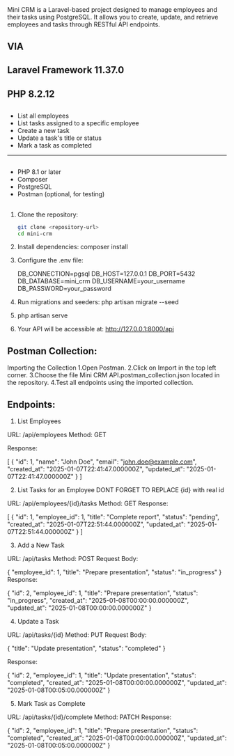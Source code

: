 ## <!--  Mini CRM API -->

Mini CRM is a Laravel-based project designed to manage employees and their tasks using PostgreSQL. It allows you to create, update, and retrieve employees and tasks through RESTful API endpoints.
## VIA
## Laravel Framework 11.37.0
## PHP 8.2.12

## <!-- Features -->
   - List all employees
   - List tasks assigned to a specific employee
   - Create a new task
   - Update a task's title or status
   - Mark a task as completed

-------------------------------------------------------

## <!-- Setup Instructions -->

## <!-- Prerequisites -->
   - PHP 8.1 or later
   - Composer
   - PostgreSQL
   - Postman (optional, for testing)


## <!-- Installation -->
1. Clone the repository:
   ```bash
   git clone <repository-url>
   cd mini-crm
2. Install dependencies:
composer install

3. Configure the .env file:
   
   DB_CONNECTION=pgsql
   DB_HOST=127.0.0.1
   DB_PORT=5432
   DB_DATABASE=mini_crm
   DB_USERNAME=your_username
   DB_PASSWORD=your_password

5. Run migrations and seeders:
   php artisan migrate --seed

6. php artisan serve

7. Your API will be accessible at:
http://127.0.0.1:8000/api


## Postman Collection:


Importing the Collection
1.Open Postman.
2.Click on Import in the top left corner.
3.Choose the file Mini CRM API.postman_collection.json located in the repository.
4.Test all endpoints using the imported collection.


## Endpoints:


1. List Employees

URL: /api/employees
Method: GET

Response:

[
    {
        "id": 1,
        "name": "John Doe",
        "email": "john.doe@example.com",
        "created_at": "2025-01-07T22:41:47.000000Z",
        "updated_at": "2025-01-07T22:41:47.000000Z"
    }
]

2. List Tasks for an Employee    DONT FORGET TO REPLACE {id} with real id

URL: /api/employees/{id}/tasks
Method: GET
Response:


[
    {
        "id": 1,
        "employee_id": 1,
        "title": "Complete report",
        "status": "pending",
        "created_at": "2025-01-07T22:51:44.000000Z",
        "updated_at": "2025-01-07T22:51:44.000000Z"
   }
]


3. Add a New Task

URL: /api/tasks
Method: POST
Request Body:


{
    "employee_id": 1,
    "title": "Prepare presentation",
    "status": "in_progress"
}
Response:


{
    "id": 2,
    "employee_id": 1,
    "title": "Prepare presentation",
    "status": "in_progress",
    "created_at": "2025-01-08T00:00:00.000000Z",
    "updated_at": "2025-01-08T00:00:00.000000Z"
}

4. Update a Task

URL: /api/tasks/{id}
Method: PUT
Request Body:


{
    "title": "Update presentation",
    "status": "completed"
}


Response:


{
    "id": 2,
    "employee_id": 1,
    "title": "Update presentation",
    "status": "completed",
    "created_at": "2025-01-08T00:00:00.000000Z",
    "updated_at": "2025-01-08T00:05:00.000000Z"
}

5. Mark Task as Complete

URL: /api/tasks/{id}/complete
Method: PATCH
Response:


{
    "id": 2,
    "employee_id": 1,
    "title": "Prepare presentation",
    "status": "completed",
    "created_at": "2025-01-08T00:00:00.000000Z",
    "updated_at": "2025-01-08T00:05:00.000000Z"
}
